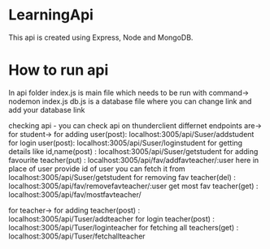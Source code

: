 # LearningApi
This api is created using Express, Node and MongoDB.

# How to run api
In api folder
index.js is main file which needs to be run with command->   nodemon index.js
db.js is a database file where you can change link and add your database link


checking api - you can check api on thunderclient
differnet endpoints are->
for student->
for adding user(post): localhost:3005/api/Suser/addstudent
for login user(post): localhost:3005/api/Suser/loginstudent
for getting details like id,name(post) : localhost:3005/api/Suser/getstudent
for adding favourite teacher(put) : localhost:3005/api/fav/addfavteacher/:user       here in place of user provide id of user you can fetch it from localhost:3005/api/Suser/getstudent
for removing fav teacher(del) : localhost:3005/api/fav/removefavteacher/:user
get most fav teacher(get) : localhost:3005/api/fav/mostfavteacher/

for teacher->
for adding teacher(post) : localhost:3005/api/Tuser/addteacher
for login teacher(post) : localhost:3005/api/Tuser/loginteacher
for fetching all teachers(get) : localhost:3005/api/Tuser/fetchallteacher
